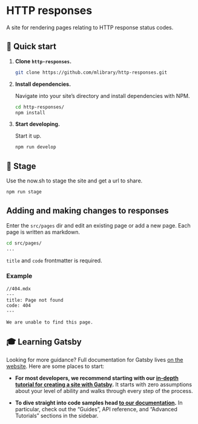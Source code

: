 # HTTP responses

A site for rendering pages relating to HTTP response status codes.

## 🚀 Quick start

1.  **Clone `http-responses`.**

    ```sh
    git clone https://github.com/mlibrary/http-responses.git
    ```

2.  **Install dependencies.**

    Navigate into your site’s directory and install dependencies with NPM.

    ```sh
    cd http-responses/
    npm install
    ```

3.  **Start developing.**

    Start it up.

    ```sh
    npm run develop
    ```

## 💫 Stage

Use the now.sh to stage the site and get a url to share.

```sh
npm run stage
```

## Adding and making changes to responses

Enter the `src/pages` dir and edit an existing page or add a new page. Each page is written as markdown.

```sh
cd src/pages/
...
```

`title` and `code` frontmatter is required.

### Example

```md
//404.mdx
---
title: Page not found
code: 404
---

We are unable to find this page.
```

## 🎓 Learning Gatsby

Looking for more guidance? Full documentation for Gatsby lives [on the website](https://next.gatsbyjs.org/). Here are some places to start:

-   **For most developers, we recommend starting with our [in-depth tutorial for creating a site with Gatsby](https://next.gatsbyjs.org/tutorial/).** It starts with zero assumptions about your level of ability and walks through every step of the process.

-   **To dive straight into code samples head [to our documentation](https://next.gatsbyjs.org/docs/).** In particular, check out the “Guides”, API reference, and “Advanced Tutorials” sections in the sidebar.
